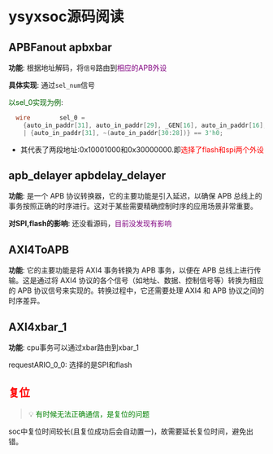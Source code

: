 # ysyxsoc源码阅读

## APBFanout apbxbar
**功能**: 根据地址解码，将`信号`路由到<font color=purple>相应的APB外设</font>  

**具体实现**: 通过`sel_num`信号  

<font color=darkgreen>以sel_0实现为例</font>:  
```verilog
  wire        sel_0 =
    {auto_in_paddr[31], auto_in_paddr[29], _GEN[16], auto_in_paddr[16], _GEN[1:0]} == 6'h0
    | {auto_in_paddr[31], ~(auto_in_paddr[30:28])} == 3'h0;	
```
- 其代表了两段地址:0x10001000和0x30000000.即<font color=red>选择了flash和spi两个外设</font>  

## apb_delayer apbdelay_delayer
**功能**:  是一个 APB 协议转换器，它的主要功能是引入延迟，以确保 APB 总线上的事务按照正确的时序进行。这对于某些需要精确控制时序的应用场景非常重要。

**对SPI,flash的影响**: 还没看源码，<font color=purple>目前没发现有影响</font>  


##  AXI4ToAPB
**功能**: 它的主要功能是将 AXI4 事务转换为 APB 事务，以便在 APB 总线上进行传输。这是通过将 AXI4 协议的各个信号（如地址、数据、控制信号等）转换为相应的 APB 协议信号来实现的。转换过程中，它还需要处理 AXI4 和 APB 协议之间的时序差异。


## AXI4xbar_1
**功能**: cpu事务可以通过xbar路由到xbar_1

requestARIO_0_0: 选择的是SPI和flash  



## <font color=red>复位</font>  
> :bulb: <font color=green>有时候无法正确通信，是复位的问题</font>  

soc中复位时间较长(且复位成功后会自动置一)，故需要延长复位时间，避免出错。  

